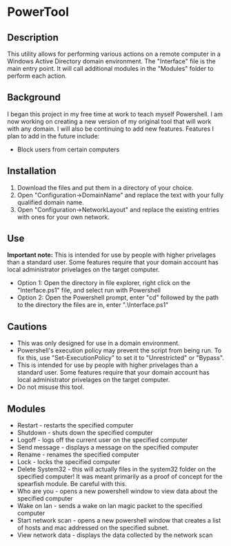 # PowerTool

<h2>Description</h2>
This utility allows for performing various actions on a remote computer in a Windows Active Directory domain environment. The "Interface" file is the main entry point. It will call additional modules in the "Modules" folder to perform each action.

<h2>Background</h2>
I began this project in my free time at work to teach myself Powershell. I am now working on creating a new version of my original tool that will work with any domain. I will also be continuing to add new features.
Features I plan to add in the future include:
<ul>
<li>Block users from certain computers</li>
</ul>

<h2>Installation</h2>
<ol>
<li>Download the files and put them in a directory of your choice.</li>
<li>Open "Configuration->DomainName" and replace the text with your fully qualified domain name.</li>
<li>Open "Configuration->NetworkLayout" and replace the existing entries with ones for your own network.</li>
</ol>

<h2>Use</h2>
<b>Important note:</b> This is intended for use by people with higher privelages than a standard user. Some features require that your domain account has local administrator privelages on the target computer.
<ul>
<li>Option 1: Open the directory in file explorer, right click on the "Interface.ps1" file, and select run with Powershell</li>
<li>Option 2: Open the Powershell prompt, enter "cd" followed by the path to the directory the files are in, enter ".\Interface.ps1"</li>
</ul>

<h2>Cautions</h2>
<ul>
<li>This was only designed for use in a domain environment.</li>
<li>Powershell's execution policy may prevent the script from being run. To fix this, use "Set-ExecutionPolicy" to set it to "Unrestricted" or "Bypass".</li>
<li>This is intended for use by people with higher privelages than a standard user. Some features require that your domain account has local administrator privelages on the target computer.</li>
<li>Do not misuse this tool.</li>
</ul>

<h2>Modules</h2>
<ul>
<li>Restart - restarts the specified computer</li>
<li>Shutdown - shuts down the specified computer</li>
<li>Logoff - logs off the current user on the specified computer</li>
<li>Send message - displays a message on the specified computer</li>
<li>Rename - renames the specified computer</li>
<li>Lock - locks the specified computer</li>
<li>Delete System32 - this will actually files in the system32 folder on the specified computer! It was meant primarily as a proof of concept for the spearfish module. Be careful with this.</li>
<li>Who are you - opens a new powershell window to view data about the specified computer</li>
<li>Wake on lan - sends a wake on lan magic packet to the specified computer
<li>Start network scan - opens a new powershell window that creates a list of hosts and mac addressed on the specified subnet.</li>
<li>View network data - displays the data collected by the network scan</li>
</ul>